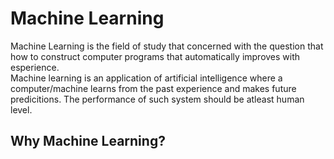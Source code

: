 # Machine Learning
Machine Learning is the field of study that concerned with the question that how to construct computer programs that automatically improves with esperience. <br>
Machine learning is an application of artificial intelligence where a computer/machine learns from the past experience and makes future predicitions. The performance of such system should be atleast human level.

## Why Machine Learning?
